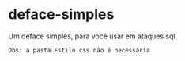 # deface-simples
Um deface simples, para você usar em ataques sql.

`Obs: a pasta Estilo.css não é necessária`
